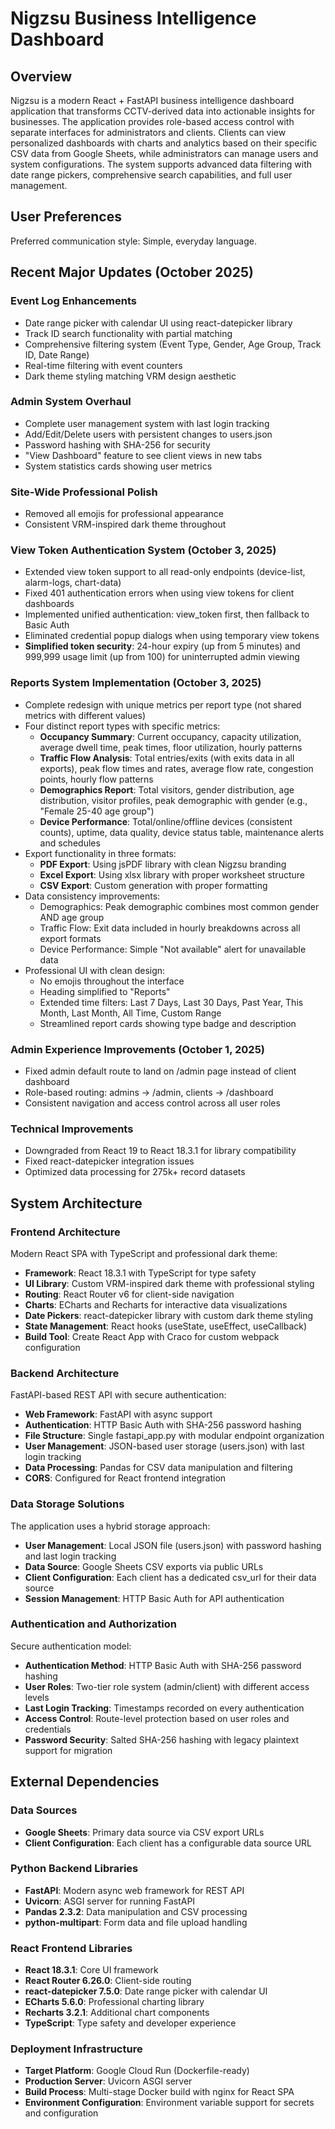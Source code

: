 # Nigzsu Business Intelligence Dashboard

## Overview

Nigzsu is a modern React + FastAPI business intelligence dashboard application that transforms CCTV-derived data into actionable insights for businesses. The application provides role-based access control with separate interfaces for administrators and clients. Clients can view personalized dashboards with charts and analytics based on their specific CSV data from Google Sheets, while administrators can manage users and system configurations. The system supports advanced data filtering with date range pickers, comprehensive search capabilities, and full user management.

## User Preferences

Preferred communication style: Simple, everyday language.

## Recent Major Updates (October 2025)

### Event Log Enhancements
- Date range picker with calendar UI using react-datepicker library
- Track ID search functionality with partial matching
- Comprehensive filtering system (Event Type, Gender, Age Group, Track ID, Date Range)
- Real-time filtering with event counters
- Dark theme styling matching VRM design aesthetic

### Admin System Overhaul
- Complete user management system with last login tracking
- Add/Edit/Delete users with persistent changes to users.json
- Password hashing with SHA-256 for security
- "View Dashboard" feature to see client views in new tabs
- System statistics cards showing user metrics

### Site-Wide Professional Polish
- Removed all emojis for professional appearance
- Consistent VRM-inspired dark theme throughout

### View Token Authentication System (October 3, 2025)
- Extended view token support to all read-only endpoints (device-list, alarm-logs, chart-data)
- Fixed 401 authentication errors when using view tokens for client dashboards
- Implemented unified authentication: view_token first, then fallback to Basic Auth
- Eliminated credential popup dialogs when using temporary view tokens
- **Simplified token security**: 24-hour expiry (up from 5 minutes) and 999,999 usage limit (up from 100) for uninterrupted admin viewing

### Reports System Implementation (October 3, 2025)
- Complete redesign with unique metrics per report type (not shared metrics with different values)
- Four distinct report types with specific metrics:
  - **Occupancy Summary**: Current occupancy, capacity utilization, average dwell time, peak times, floor utilization, hourly patterns
  - **Traffic Flow Analysis**: Total entries/exits (with exits data in all exports), peak flow times and rates, average flow rate, congestion points, hourly flow patterns
  - **Demographics Report**: Total visitors, gender distribution, age distribution, visitor profiles, peak demographic with gender (e.g., "Female 25-40 age group")
  - **Device Performance**: Total/online/offline devices (consistent counts), uptime, data quality, device status table, maintenance alerts and schedules
- Export functionality in three formats:
  - **PDF Export**: Using jsPDF library with clean Nigzsu branding
  - **Excel Export**: Using xlsx library with proper worksheet structure
  - **CSV Export**: Custom generation with proper formatting
- Data consistency improvements:
  - Demographics: Peak demographic combines most common gender AND age group
  - Traffic Flow: Exit data included in hourly breakdowns across all export formats
  - Device Performance: Simple "Not available" alert for unavailable data
- Professional UI with clean design:
  - No emojis throughout the interface
  - Heading simplified to "Reports"
  - Extended time filters: Last 7 Days, Last 30 Days, Past Year, This Month, Last Month, All Time, Custom Range
  - Streamlined report cards showing type badge and description

### Admin Experience Improvements (October 1, 2025)
- Fixed admin default route to land on /admin page instead of client dashboard
- Role-based routing: admins → /admin, clients → /dashboard
- Consistent navigation and access control across all user roles

### Technical Improvements
- Downgraded from React 19 to React 18.3.1 for library compatibility
- Fixed react-datepicker integration issues
- Optimized data processing for 275k+ record datasets

## System Architecture

### Frontend Architecture
Modern React SPA with TypeScript and professional dark theme:
- **Framework**: React 18.3.1 with TypeScript for type safety
- **UI Library**: Custom VRM-inspired dark theme with professional styling
- **Routing**: React Router v6 for client-side navigation
- **Charts**: ECharts and Recharts for interactive data visualizations
- **Date Pickers**: react-datepicker library with custom dark theme styling
- **State Management**: React hooks (useState, useEffect, useCallback)
- **Build Tool**: Create React App with Craco for custom webpack configuration

### Backend Architecture
FastAPI-based REST API with secure authentication:
- **Web Framework**: FastAPI with async support
- **Authentication**: HTTP Basic Auth with SHA-256 password hashing
- **File Structure**: Single fastapi_app.py with modular endpoint organization
- **User Management**: JSON-based user storage (users.json) with last login tracking
- **Data Processing**: Pandas for CSV data manipulation and filtering
- **CORS**: Configured for React frontend integration

### Data Storage Solutions
The application uses a hybrid storage approach:
- **User Management**: Local JSON file (users.json) with password hashing and last login tracking
- **Data Source**: Google Sheets CSV exports via public URLs
- **Client Configuration**: Each client has a dedicated csv_url for their data source
- **Session Management**: HTTP Basic Auth for API authentication

### Authentication and Authorization
Secure authentication model:
- **Authentication Method**: HTTP Basic Auth with SHA-256 password hashing
- **User Roles**: Two-tier role system (admin/client) with different access levels
- **Last Login Tracking**: Timestamps recorded on every authentication
- **Access Control**: Route-level protection based on user roles and credentials
- **Password Security**: Salted SHA-256 hashing with legacy plaintext support for migration

## External Dependencies

### Data Sources
- **Google Sheets**: Primary data source via CSV export URLs
- **Client Configuration**: Each client has a configurable data source URL

### Python Backend Libraries
- **FastAPI**: Modern async web framework for REST API
- **Uvicorn**: ASGI server for running FastAPI
- **Pandas 2.3.2**: Data manipulation and CSV processing
- **python-multipart**: Form data and file upload handling

### React Frontend Libraries
- **React 18.3.1**: Core UI framework
- **React Router 6.26.0**: Client-side routing
- **react-datepicker 7.5.0**: Date range picker with calendar UI
- **ECharts 5.6.0**: Professional charting library
- **Recharts 3.2.1**: Additional chart components
- **TypeScript**: Type safety and developer experience

### Deployment Infrastructure
- **Target Platform**: Google Cloud Run (Dockerfile-ready)
- **Production Server**: Uvicorn ASGI server
- **Build Process**: Multi-stage Docker build with nginx for React SPA
- **Environment Configuration**: Environment variable support for secrets and configuration